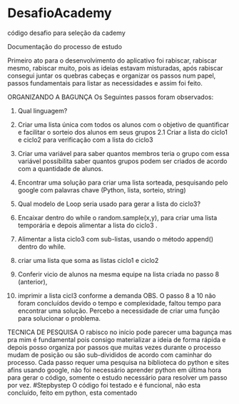 # DesafioAcademy
código desafio  para seleção da cademy



Documentação do processo de estudo

Primeiro ato para o desenvolvimento do aplicativo foi rabiscar, rabiscar mesmo, rabiscar muito, pois as ideias estavam misturadas, após rabiscar consegui juntar os quebras cabeças e organizar os passos num papel, passos fundamentais para listar as necessidades e assim foi feito.

ORGANIZANDO A BAGUNÇA
Os Seguintes passos foram observados:
1. Qual linguagem?
2. Criar uma lista única com todos os alunos com o objetivo de quantificar e facilitar o sorteio dos alunos em seus grupos
2.1 Criar a lista do ciclo1 e ciclo2 para verificação com a lista do ciclo3
3. Criar uma variável para saber quantos membros teria o grupo com essa variável possibilita saber quantos grupos podem ser criados de acordo com a quantidade de alunos.
4. Encontrar uma solução para criar uma lista sorteada, pesquisando pelo google com palavras chave (Python, lista, sorteio, string) 
5. Qual modelo de Loop seria usado para gerar a lista do ciclo3?

6. Encaixar dentro do while o random.sample(x,y), para criar uma lista temporária e depois alimentar a lista do ciclo3 .
7. Alimentar a lista ciclo3 com sub-listas, usando o método append() dentro do while.
8. criar uma lista que soma as listas ciclo1 e ciclo2 
9. Conferir vicio de alunos na mesma equipe na lista criada no passo 8 (anterior), 
10. imprimir a lista cicl3 conforme a demanda
OBS. O passo 8 a 10 não foram concluídos devido o tempo e complexidade, faltou tempo para encontrar uma solução.
Percebo a necessidade de criar uma função para solucionar o problema.

TECNICA DE PESQUISA
O rabisco no início pode parecer uma bagunça mas pra mim é fundamental pois consigo materializar a ideia de forma rápida e depois posso organiza por passos que muitas vezes durante o processo mudam de posição ou são sub-divididos de acordo com caminhar do processo. 
Cada passo requer uma pesquisa na biblioteca do python e sites afins usando google, não foi necessário aprender python em última hora para gerar o código, somente o estudo necessário para resolver um passo por vez. 
#Stepbystep 
O código foi testado e é funcional, não esta concluído, feito em python, esta comentado 


